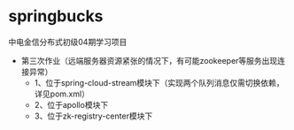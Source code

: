 # springbucks
中电金信分布式初级04期学习项目

- 第三次作业（远端服务器资源紧张的情况下，有可能zookeeper等服务出现连接异常）
  - 1、位于spring-cloud-stream模块下（实现两个队列消息仅需切换依赖，详见pom.xml）
  - 2、位于apollo模块下
  - 3、位于zk-registry-center模块下